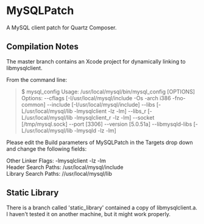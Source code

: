 # MySQLPatch #

A MySQL client patch for Quartz Composer.

## Compilation Notes ##

The master branch contains an Xcode project for dynamically linking to libmysqlclient.

From the command line:

> $ mysql_config
> Usage: /usr/local/mysql/bin/mysql_config [OPTIONS]
> Options:
>  --cflags         [-I/usr/local/mysql/include -Os -arch i386 -fno-common]
>  --include        [-I/usr/local/mysql/include]
>  --libs           [-L/usr/local/mysql/lib -lmysqlclient -lz -lm]
>  --libs_r         [-L/usr/local/mysql/lib -lmysqlclient_r -lz -lm]
>  --socket         [/tmp/mysql.sock]
>  --port           [3306]
>  --version        [5.0.51a]
>  --libmysqld-libs [-L/usr/local/mysql/lib -lmysqld -lz -lm]

Please edit the Build parameters of MySQLPatch in the Targets drop down and change the following fields:

Other Linker Flags: -lmysqlclient -lz -lm  
Header Search Paths: /usr/local/mysql/include  
Library Search Paths: //usr/local/mysql/lib  

## Static Library ##

There is a branch called 'static_library' contained a copy of libmysqlclient.a. I haven't tested it on another machine, but it might work properly.